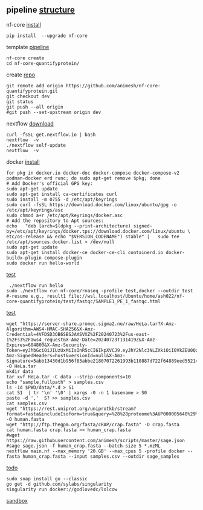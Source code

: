 ## pipeline [structure](https://nf-co.re/docs/contributing/pipelines/pipeline_file_structure)

nf-core [install](https://nf-co.re/docs/nf-core-tools/installation)
```
pip install  --upgrade nf-core
```

template [pipeline](https://nf-co.re/docs/nf-core-tools/pipelines/create)
```
nf-core create
cd nf-core-quantifyprotein/
```

create [repo](https://github.com/animesh/nf-core-quantifyprotein)
```
git remote add origin https://github.com/animesh/nf-core-quantifyprotein.git
git checkout dev
git status
git push --all origin
#git push --set-upstream origin dev
```

nextflow [download](https://nextflow.io/example5.html)
```
curl -fsSL get.nextflow.io | bash
nextflow  -v
./nextflow self-update
nextflow  -v
```

docker [install](https://docs.docker.com/engine/install/ubuntu/)
```
for pkg in docker.io docker-doc docker-compose docker-compose-v2 podman-docker erd runc; do sudo apt-get remove $pkg; done
# Add Docker's official GPG key:
sudo apt-get update
sudo apt-get install ca-certificates curl
sudo install -m 0755 -d /etc/apt/keyrings
sudo curl -fsSL https://download.docker.com/linux/ubuntu/gpg -o /etc/apt/keyrings/asc
sudo chmod a+r /etc/apt/keyrings/docker.asc
# Add the repository to Apt sources:
echo   "deb [arch=$(dpkg --print-architecture) signed-by=/etc/apt/keyrings/docker.tps://download.docker.com/linux/ubuntu \
etc/os-release && echo "$VERSION_CODENAME") stable" |   sudo tee /etc/apt/sources.docker.list > /dev/null
sudo apt-get update
sudo apt-get install docker-ce docker-ce-cli containerd.io docker-buildx-plugin compose-plugin
sudo docker run hello-world
```


[test](https://nf-co.re/docs/usage/introduction#how-to-run-a-pipeline)
```
 ./nextflow run hello
sudo ./nextflow run nf-core/rnaseq -profile test,docker --outdir test #-resume e.g., result1 file://wsl.localhost/Ubuntu/home/ash022/nf-core-quantifyprotein/test/fastqc/SAMPLE1_PE_1_fastqc.html
```

[test](https://github.com/animesh/scripts/blob/master/scratch.slurm)
```
wget "https://server-share.promec.sigma2.no/raw/HeLa.tar?X-Amz-Algorithm=AWS4-HMAC-SHA256&X-Amz-Credential=4VFDSD3OB6SBSJAASVXZ%2F20240723%2Fus-east-1%2Fs3%2Faws4_request&X-Amz-Date=20240723T131419Z&X-Amz-Expires=604800&X-Amz-Security-Token=eyJhbGciOiJIUzUxMiIsInR5cCI6IkpXVCJ9.eyJhY2Nlc3NLZXkiOiI0VkZEU0QzT0I2U0JTSkFBU1ZYWiIsImV4cCI6MTcyMTc0Mzk1MywicGFyZW50IjoicHJvbWVjc2hhcmUifQ.DTcGnBLlkwHgdRlcGUIkDtOVCjf2Ke73MreQAj1ciO21IMVMM8Vq8zbYwYBgG8DBnES7hzMoSL5Vm6Mvpz8mHQ&X-Amz-SignedHeaders=host&versionId=null&X-Amz-Signature=5abb13430d1b956f83abbe21807072261993b110887d722f64889eed55214dc7" -O HeLa.tar
mkdir data
tar xvf HeLa.tar -C data --strip-components=10
echo "sample,fullpath" > samples.csv
ls -1d $PWD/data/*.d > S1
cat S1  | tr '\n' '\0' | xargs -0 -n 1 basename > S0
paste -d ','  S? >> samples.csv
cat samples.csv
wget "https://rest.uniprot.org/uniprotkb/stream?format=fasta&includeIsoform=true&query=%28%28proteome%3AUP000005640%29%29" -O human.fasta
wget "http://ftp.thegpm.org/fasta/cRAP/crap.fasta" -O crap.fasta
cat human.fasta crap.fasta >> human_crap.fasta
#wget https://raw.githubusercontent.com/animesh/scripts/master/sage.json
#sage sage.json -f human_crap.fasta --batch-size 5 *.mzML
nextflow main.nf --max_memory '20.GB' --max_cpus 5 -profile docker --fasta human_crap.fasta --input samples.csv --outdir sage_samples
```

[todo](https://github.com/sylabs/singularity/blob/main/INSTALL.md)
```
sudo snap install go --classic
go get -d github.com/sylabs/singularity
singularity run docker://godlovedc/lolcow
```
[sandbox](https://github.com/mahesh-panchal/Nextflow_sandbox)

